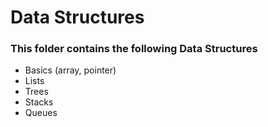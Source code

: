 # Data Structures

### This folder contains the following Data Structures

- Basics (array, pointer)
- Lists
- Trees
- Stacks
- Queues
